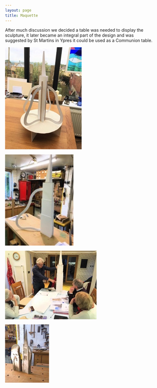```yaml
---
layout: page
title: Maquette
---
```


After much discussion we decided a table was needed to display the sculpture, it later became an integral part of the design and was suggested by St Martins in Ypres it could be used as a Communion table.

![](/assets/images/maquette/IMG_7625-filtered.jpg)

![](/assets/images/maquette/IMG_7809-filtered.jpg)

![](/assets/images/maquette/IMG_8218-filtered.jpg)

![](/assets/images/maquette/IMG_20171030_172005344.jpg)
